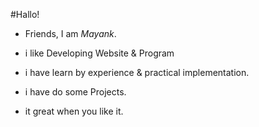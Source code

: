 #Hallo!
- Friends, I am _Mayank_.
 
- i like Developing Website & Program
- i have learn by experience & practical implementation.
- i have do some Projects.
- it great when you like it.
